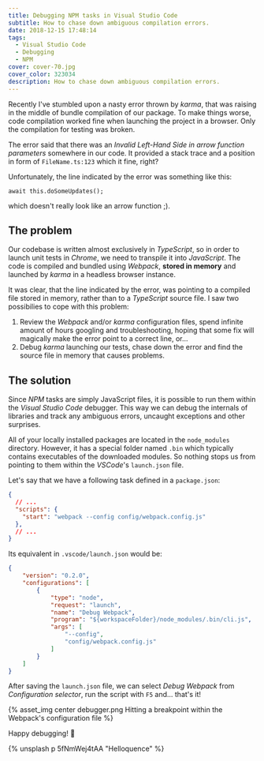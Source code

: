 ```yaml
---
title: Debugging NPM tasks in Visual Studio Code
subtitle: How to chase down ambiguous compilation errors. 
date: 2018-12-15 17:48:14
tags:
  - Visual Studio Code
  - Debugging
  - NPM
cover: cover-70.jpg
cover_color: 323034
description: How to chase down ambiguous compilation errors.
---
```


Recently I've stumbled upon a nasty error thrown by _karma_, that was raising in the middle of bundle compilation of our package. To make things worse, code compilation worked fine when launching the project in a browser. Only the compilation for testing was broken.

The error said that there was an _Invalid Left-Hand Side in arrow function parameters_ somewhere in our code. It provided a stack trace and a position in form of `FileName.ts:123` which it fine, right?

Unfortunately, the line indicated by the error was something like this:

`await this.doSomeUpdates();`

which doesn't really look like an arrow function ;).

## The problem

Our codebase is written almost exclusively in _TypeScript_, so in order to launch unit tests in _Chrome_, we need to transpile it into _JavaScript_. The code is compiled and bundled using _Webpack_, **stored in memory** and launched by _karma_ in a headless browser instance.

It was clear, that the line indicated by the error, was pointing to a compiled file stored in memory, rather than to a _TypeScript_ source file. I saw two possibilies to cope with this problem:

1. Review the _Webpack_ and/or _karma_ configuration files, spend infinite amount of hours googling and troubleshooting, hoping that some fix will magically make the error point to a correct line, or...
2. Debug _karma_ launching our tests, chase down the error and find the source file in memory that causes problems.

## The solution

Since _NPM_ tasks are simply JavaScript files, it is possible to run them within the _Visual Studio Code_ debugger. This way we can debug the internals of libraries and track any ambiguous errors, uncaught exceptions and other surprises.

All of your locally installed packages are located in the 
`node_modules` directory. However, it has a special folder named `.bin` which typically contains executables of the downloaded modules. So nothing stops us from pointing to them within the _VSCode_'s `launch.json` file.

Let's say that we have a following task defined in a `package.json`:

```json
{
  // ...
  "scripts": {
    "start": "webpack --config config/webpack.config.js"
  },
  // ...
}
```

Its equivalent in `.vscode/launch.json` would be:

```json
{
    "version": "0.2.0",
    "configurations": [
        {
            "type": "node",
            "request": "launch",
            "name": "Debug Webpack",
            "program": "${workspaceFolder}/node_modules/.bin/cli.js",
            "args": [
                "--config",
                "config/webpack.config.js"
            ]
        }
    ]
}
```

After saving the `launch.json` file, we can select _Debug Webpack_ from _Configuration selector_, run the script with `F5` and... that's it!

{% asset_img center debugger.png Hitting a breakpoint within the Webpack's configuration file %}

Happy debugging! 🐞

{% unsplash p 5fNmWej4tAA "Helloquence" %}